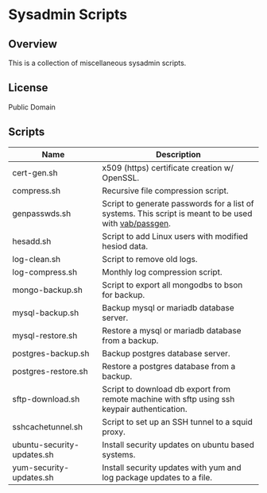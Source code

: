 # Sysadmin Scripts

## Overview

This is a collection of miscellaneous sysadmin scripts.

## License

Public Domain

## Scripts

| Name | Description |
|------|-------------|
|cert-gen.sh|x509 (https) certificate creation w/ OpenSSL.|
|compress.sh|Recursive file compression script.|
|genpasswds.sh|Script to generate passwords for a list of systems. This script is meant to be used with [vab/passgen](https://github.com/vab/passgen).|
|hesadd.sh|Script to add Linux users with modified hesiod data.|
|log-clean.sh|Script to remove old logs.|
|log-compress.sh|Monthly log compression script.|
|mongo-backup.sh|Script to export all mongodbs to bson for backup.|
|mysql-backup.sh|Backup mysql or mariadb database server.|
|mysql-restore.sh|Restore a mysql or mariadb database from a backup.|
|postgres-backup.sh|Backup postgres database server.|
|postgres-restore.sh|Restore a postgres database from a backup.|
|sftp-download.sh|Script to download db export from remote machine with sftp using ssh keypair authentication.|
|sshcachetunnel.sh|Script to set up an SSH tunnel to a squid proxy.|
|ubuntu-security-updates.sh|Install security updates on ubuntu based systems.|
|yum-security-updates.sh|Install security updates with yum and log package updates to a file.|
